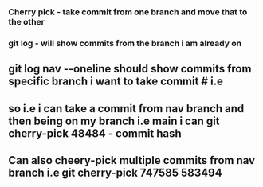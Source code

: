 ### Cherry pick - take commit from one branch and move that to the other

### git log - will show commits from the branch i am already on

## git log nav --oneline should show commits from specific branch i want to take commit # i.e

## so i.e i can take a commit from nav branch and then being on my branch i.e main i can git cherry-pick 48484 - commit hash

## Can also cheery-pick multiple commits from nav branch i.e git cherry-pick 747585 583494
